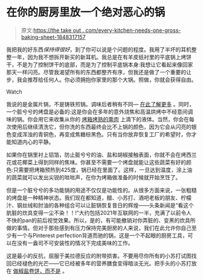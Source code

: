 # 在你的厨房里放一个绝对恶心的锅

> 原文:[https://the take out . com/every-kitchen-needs-one-gross-baking-sheet-1848317157](https://thetakeout.com/every-kitchen-needs-one-gross-baking-sheet-1848317157)

我把我的好东西*保持得很好*，到了你可以说是个问题的程度。我用了半坏的耳机整整一年，因为我不想拆开新买的新耳机。我总是在有羊皮纸衬里的平底锅上烤饼干，不是为了控制饼干的底部，而是为了控制平底锅本身:我想让它看起来像回家那天一样闪亮。尽管我渴望所有的东西都整齐有序，但我还是做了一个重要的让步，我会推荐给任何人。你必须拥抱你家里的那个大锅。照做，你就会获得自由。

Watch

我说的是金属片锅，不是铸铁煎锅。调味后者稍有不同— [在此了解更多](https://thetakeout.com/wash-your-cast-iron-skillet-soap-not-dishwasher-1833888489) 。同时，一个脏兮兮的烤盘是必备的:这是你会在多年的意外烧焦和高温烘烤中不经意间调味的锅。你会用它来收集从你的 [烤箱烤熟的熏肉](https://thetakeout.com/how-to-cook-bacon-in-the-oven-explained-1842824932) 上滴下的液体。当然，你会在每次使用后继续清洗它，但你洗的东西最终会比不上锅的颜色，因为它会从闪亮的银色变成浑浊的青铜色，再变成焦糖棕黑色。只有当你放弃恢复工厂的希望时，你才能知道内心的平静。

如果你在锅里衬上铝箔，防止脏兮兮的油、盐和胡椒接触表面，你就不会在烤西兰花或花椰菜上得到同样的焦味。你甚至不需要一个烤盘就能让这些蔬菜有好的颜色:只需要把烤箱预热到425度，锅已经在里面了。这样，一旦达到温度，涂上油的蔬菜就可以发出尖锐的咝咝声，在你为烤箱做准备的时候就开始烹饪了。

但是一个脏兮兮的多功能锅的用途不仅仅是功能性的。从很多方面来说，一张粗糙的烤盘是一种精神状态。我们现在都知道，醋、小苏打、酒吧老板的朋友、柠檬汁、钢丝绒和肘油的各种组合可以让脏锅恢复昔日的辉煌——头条新闻是“看这个肮脏的炊具变得一尘不染！！!"大约包括2021年互联网的一半，充满了以前令人不快的pan的前后视觉效果。所以，是的，有可能撤销对你弄脏的、变黑的炊具所做的事情。但对于那些感到有压力保持完美厨房的人来说，我们在此允许你自己至少有一个与Pinterest perfection背道而驰的锅，这是一个不起眼的厨房工具，可以在没有一盎司不可安装性的情况下完成美味的工作。

这是最小的反抗，屈服于美拉德反应的附带损害。不要用尽你所有的小苏打试图找回已经褪色的光芒——它已经被多年的营养膳食变得暗淡无光。把手头的小苏打放在 [做椒盐卷饼，而不是](https://thetakeout.com/how-to-pretzel-pierogi-recipe-1839113396) 。
